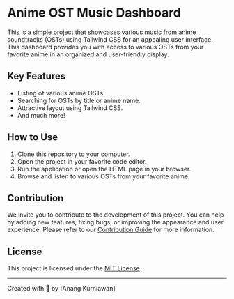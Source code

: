 # Anime OST Music Dashboard

This is a simple project that showcases various music from anime soundtracks (OSTs) using Tailwind CSS for an appealing user interface. This dashboard provides you with access to various OSTs from your favorite anime in an organized and user-friendly display.

## Key Features

- Listing of various anime OSTs.
- Searching for OSTs by title or anime name.
- Attractive layout using Tailwind CSS.
- And much more!

## How to Use

1. Clone this repository to your computer.
2. Open the project in your favorite code editor.
3. Run the application or open the HTML page in your browser.
4. Browse and listen to various OSTs from your favorite anime.

## Contribution

We invite you to contribute to the development of this project. You can help by adding new features, fixing bugs, or improving the appearance and user experience. Please refer to our [Contribution Guide](CONTRIBUTING.md) for more information.

## License

This project is licensed under the [MIT License](LICENSE).

---
Created with 💖 by [Anang Kurniawan]
